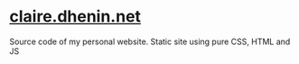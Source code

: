 # [claire.dhenin.net](claire.dhenin.net)
Source code of my personal website. Static site using pure CSS, HTML and JS
